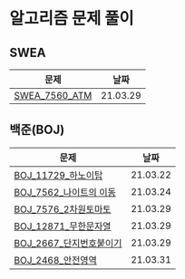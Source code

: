 

# 알고리즘 문제 풀이 

## SWEA

| 문제                              | 날짜     |
| --------------------------------- | -------- |
| [SWEA_7560_ATM](SWEA_7560_ATM.py) | 21.03.29 |



## 백준(BOJ)

| 문제                                                  | 날짜     |
| ----------------------------------------------------- | -------- |
| [BOJ_11729_하노이탑](BOJ_11729_하노이탑.py)           | 21.03.22 |
| [BOJ_7562_나이트의 이동](BOJ_7562_나이트의이동.py)    | 21.03.24 |
| [BOJ_7576_2차원토마토](BOJ_7576_2차원토마토.py)       | 21.03.29 |
| [BOJ_12871_무한문자열](BOJ_12871_무한문자열.py)       | 21.03.29 |
| [BOJ_2667_단지번호붙이기](BOJ_2667_단지번호붙이기.py) | 21.03.29 |
| [BOJ_2468_안전영역](BOJ_2468_안전영역.py)             | 21.03.31 |

